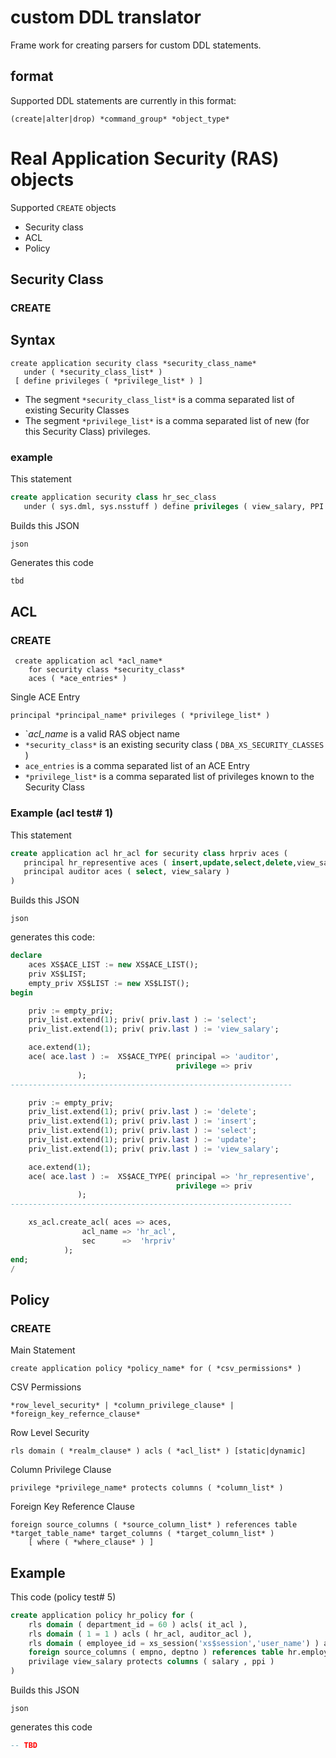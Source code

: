 # custom DDL translator
 Frame work for creating parsers for custom DDL statements.
 
 ## format
 
 Supported DDL statements are currently in this format:
 
 `(create|alter|drop) *command_group* *object_type*`
 
 # Real Application Security (RAS) objects
  
 Supported `CREATE` objects
 
 - Security class
 - ACL
 - Policy
 
 ## Security Class
 
 ### CREATE
 
 ## Syntax
 
 ```
 create application security class *security_class_name*
    under ( *security_class_list* )
  [ define privileges ( *privilege_list* ) ]
```
 
 - The segment `*security_class_list*` is a comma separated list of existing Security Classes
 - The segment `*privilege_list*` is a comma separated list of new (for this Security Class) privileges.
 
 ### example
 
 This statement
 
 ```sql
 create application security class hr_sec_class
    under ( sys.dml, sys.nsstuff ) define privileges ( view_salary, PPI )
 ```
 
 Builds this JSON
 
 ```
 json
 ```
 
 Generates this code
 
 ```sql
 tbd
 ```
 
 
 ## ACL
 
 ### CREATE
  
```
 create application acl *acl_name*
    for security class *security_class*
    aces ( *ace_entries* )
```

Single ACE Entry

```
principal *principal_name* privileges ( *privilege_list* )
```

 - `*acl_name* is a valid RAS object name
 - `*security_class*` is an existing security class ( `DBA_XS_SECURITY_CLASSES` )
 - `ace_entries` is a comma separated list of an ACE Entry
 - `*privilege_list*` is a comma separated list of privileges known to the Security Class
 
 
 ### Example (acl test# 1)
 
 This statement
 
 ```sql
 create application acl hr_acl for security class hrpriv aces (
    principal hr_representive aces ( insert,update,select,delete,view_salary ),
    principal auditor aces ( select, view_salary )
 )
```

Builds this JSON

```
json
```

generates this code:

```sql
declare
    aces XS$ACE_LIST := new XS$ACE_LIST();
    priv XS$LIST;
    empty_priv XS$LIST := new XS$LIST();
begin

    priv := empty_priv;
    priv_list.extend(1); priv( priv.last ) := 'select';
    priv_list.extend(1); priv( priv.last ) := 'view_salary';

    ace.extend(1);
    ace( ace.last ) :=  XS$ACE_TYPE( principal => 'auditor',
                                     privilege => priv
               );
---------------------------------------------------------------

    priv := empty_priv;
    priv_list.extend(1); priv( priv.last ) := 'delete';
    priv_list.extend(1); priv( priv.last ) := 'insert';
    priv_list.extend(1); priv( priv.last ) := 'select';
    priv_list.extend(1); priv( priv.last ) := 'update';
    priv_list.extend(1); priv( priv.last ) := 'view_salary';

    ace.extend(1);
    ace( ace.last ) :=  XS$ACE_TYPE( principal => 'hr_representive',
                                     privilege => priv
               );
---------------------------------------------------------------

    xs_acl.create_acl( aces => aces,
                acl_name => 'hr_acl',
                sec      =>  'hrpriv'
            );
end;
/
```

## Policy

### CREATE

Main Statement

`create application policy *policy_name* for ( *csv_permissions* )`

CSV Permissions

```
*row_level_security* | *column_privilege_clause* | *foreign_key_refernce_clause*
```

Row Level Security

```
rls domain ( *realm_clause* ) acls ( *acl_list* ) [static|dynamic]
```

Column Privilege Clause

```
privilege *privilege_name* protects columns ( *column_list* )
```

Foreign Key Reference Clause
```
foreign source_columns ( *source_column_list* ) references table *target_table_name* target_columns ( *target_column_list* )
    [ where ( *where_clause* ) ]
```

## Example

This code (policy test# 5)

```sql
create application policy hr_policy for (
    rls domain ( department_id = 60 ) acls( it_acl ),
    rls domain ( 1 = 1 ) acls ( hr_acl, auditor_acl ),
    rls domain ( employee_id = xs_session('xs$session','user_name') ) acls ( emp_acl ),
    foreign source_columns ( empno, deptno ) references table hr.employees target_columns ( employee_id, department_id ) where ( private = 1 ) ,
    privilage view_salary protects columns ( salary , ppi )
)
```

Builds this JSON
```
json
```

generates this code

```sql
-- TBD
```